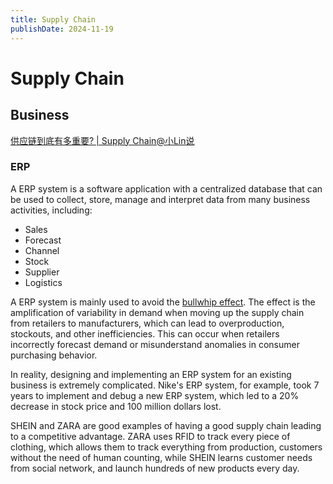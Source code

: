 ```yaml
---
title: Supply Chain
publishDate: 2024-11-19
---
```


# Supply Chain

## Business

[供应链到底有多重要? | Supply Chain@小Lin说](https://www.youtube.com/watch?v=5nTPBvQZm-s)

### ERP

A ERP system is a software application with a centralized database that can be used to collect, store, manage and interpret data from many business activities, including:

- Sales
- Forecast
- Channel
- Stock
- Supplier
- Logistics

A ERP system is mainly used to avoid the [bullwhip effect](https://www.investopedia.com/bullwhip-effect-definition-5499228). The effect is the amplification of variability in demand when moving up the supply chain from retailers to manufacturers, which can lead to overproduction, stockouts, and other inefficiencies. This can occur when retailers incorrectly forecast demand or misunderstand anomalies in consumer purchasing behavior.

In reality, designing and implementing an ERP system for an existing business is extremely complicated. Nike's ERP system, for example, took 7 years to implement and debug a new ERP system, which led to a 20% decrease in stock price and 100 million dollars lost.

SHEIN and ZARA are good examples of having a good supply chain leading to a competitive advantage. ZARA uses RFID to track every piece of clothing, which allows them to track everything from production, customers without the need of human counting, while SHEIN learns customer needs from social network, and launch hundreds of new products every day.
